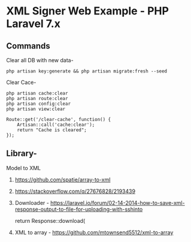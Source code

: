 # XML Signer Web Example - PHP Laravel 7.x

## Commands

Clear all DB with new data-

	php artisan key:generate && php artisan migrate:fresh --seed

Clear Cace-

	php artisan cache:clear
	php artisan route:clear
	php artisan config:clear
	php artisan view:clear

	Route::get('/clear-cache', function() {
	    Artisan::call('cache:clear');
	    return "Cache is cleared";
	});

## Library-

Model to XML

1. https://github.com/spatie/array-to-xml

2. https://stackoverflow.com/q/27676828/2193439

3. Downloader - https://laravel.io/forum/02-14-2014-how-to-save-xml-response-output-to-file-for-uploading-with-sshinto

	return Response::download(

4. XML to array - https://github.com/mtownsend5512/xml-to-array
